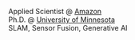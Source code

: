 Applied Scientist @ <a href="https://www.amazon.science/">Amazon</a><br>
Ph.D. @ <a href="https://twin-cities.umn.edu/">University of Minnesota</a><br>
SLAM, Sensor Fusion, Generative AI

